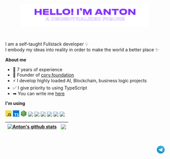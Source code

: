 <p align="center"><a href="https://github.com/1devout0"><img width="80%" src="./header.png" /></a></p>

<br/>

I am a self-taught Fullstack developer 💡 <br/>
I embody my ideas into reality in order to make the world a better place ✨

**About me**
- 🔧 7 years of experience
- 💼 Founder of [cory.foundation](https://cory.foundation)
- ⚡ I develop highly loaded AI, Blockchain, business logic projects
- ✅ I give priority to using TypeScript
- ➡ You can write me [here](https://github.com/1devout0/1devout0/issues)

**I'm using**  

<code><img height="20" src="https://raw.githubusercontent.com/github/explore/80688e429a7d4ef2fca1e82350fe8e3517d3494d/topics/javascript/javascript.png"></code>
<code><img height="20" src="https://raw.githubusercontent.com/github/explore/80688e429a7d4ef2fca1e82350fe8e3517d3494d/topics/typescript/typescript.png"></code>
<code><img height="20" src="https://raw.githubusercontent.com/github/explore/80688e429a7d4ef2fca1e82350fe8e3517d3494d/topics/nodejs/nodejs.png"></code>
<code><img height="20" src="https://raw.githubusercontent.com/mariabarkouzou/Create-An-Awesome-README.md-File/main/SVG%20Icons/JavaScript%20Frameworks%20SVG%20Icons/vue-js.svg"></code>
<code><img height="20" src="https://raw.githubusercontent.com/mariabarkouzou/Create-An-Awesome-README.md-File/main/SVG%20Icons/Machine%20Learning%20SVG%20Icons/tensorflow.svg"></code>
<code><img height="20" src="https://raw.githubusercontent.com/mariabarkouzou/Create-An-Awesome-README.md-File/main/SVG%20Icons/Programmin%20Tools%20SVG%20Icons/firebase.svg"></code>
<code><img height="20" src="https://raw.githubusercontent.com/nuxt/nuxtjs.org/main/static/icon.png"></code>
<code><img height="20" src="https://github.githubassets.com/images/icons/emoji/electron.png"></code>
<code><img height="20" src="https://raw.githubusercontent.com/spothq/cryptocurrency-icons/master/svg/color/generic.svg"></code>


| <a href="#"><img align="center" src="https://github-readme-stats.vercel.app/api?username=1devout0&show_icons=true&include_all_commits=true&theme=buefy&hide_border=true&line_height=22" alt="Anton's github stats" /></a> | <a href="https://github.com/anuraghazra/github-readme-stats"><img align="center" src="https://github-readme-stats.vercel.app/api/top-langs/?username=1devout0&layout=compact&theme=buefy&hide_border=true" /></a> |
| ------------- | ------------- |

<br/>
<br/>

<a href="https://t.me/undefinedperson0">
  <img align="right" alt="Telegram" width="25px" src="https://raw.githubusercontent.com/github/explore/80688e429a7d4ef2fca1e82350fe8e3517d3494d/topics/telegram/telegram.png" />
</a>
